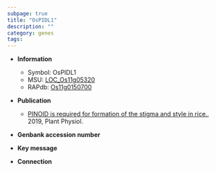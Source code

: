 ```yaml
---
subpage: true
title: "OsPIDL1"
description: ""
category: genes
tags: 
---
```


* **Information**  
    + Symbol: OsPIDL1  
    + MSU: [LOC_Os11g05320](http://rice.plantbiology.msu.edu/cgi-bin/ORF_infopage.cgi?orf=LOC_Os11g05320)  
    + RAPdb: [Os11g0150700](http://rapdb.dna.affrc.go.jp/viewer/gbrowse_details/irgsp1?name=Os11g0150700)  

* **Publication**  
    + [PINOID is required for formation of the stigma and style in rice.](http://www.ncbi.nlm.nih.gov/pubmed?term=PINOID+is+required+for+formation+of+the+stigma+and+style+in+rice.%5BTitle%5D), 2019, Plant Physiol.

* **Genbank accession number**  

* **Key message**  

* **Connection**  



